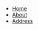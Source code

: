 <nav id="site-nav">
<ul>
<li><a href="home">Home</a></li>
<li><a href="About">About</a></li>
<li><a href="Address">Address</a></li>
</ul>
</nav>
